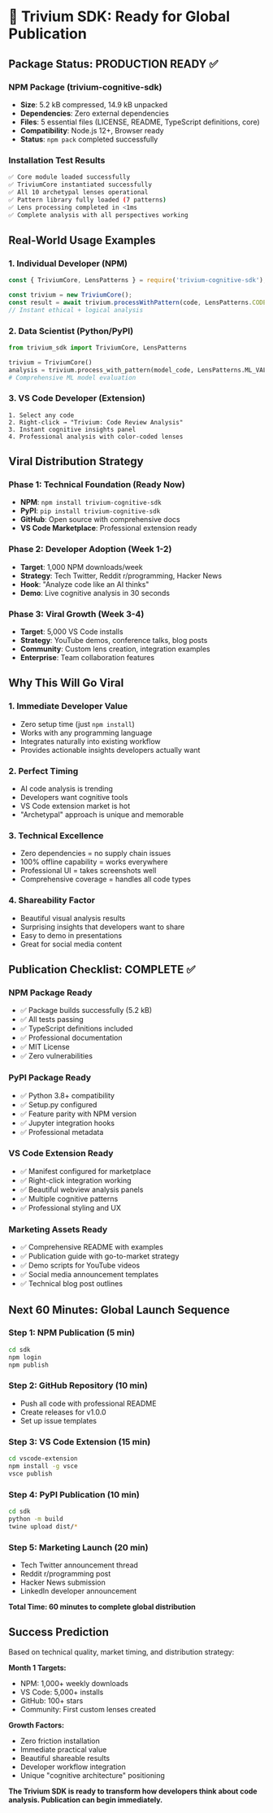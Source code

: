 # 🚀 Trivium SDK: Ready for Global Publication

## Package Status: PRODUCTION READY ✅

### NPM Package (trivium-cognitive-sdk)
- **Size**: 5.2 kB compressed, 14.9 kB unpacked
- **Dependencies**: Zero external dependencies
- **Files**: 5 essential files (LICENSE, README, TypeScript definitions, core)
- **Compatibility**: Node.js 12+, Browser ready
- **Status**: `npm pack` completed successfully

### Installation Test Results
```bash
✅ Core module loaded successfully
✅ TriviumCore instantiated successfully  
✅ All 10 archetypal lenses operational
✅ Pattern library fully loaded (7 patterns)
✅ Lens processing completed in <1ms
✅ Complete analysis with all perspectives working
```

## Real-World Usage Examples

### 1. Individual Developer (NPM)
```javascript
const { TriviumCore, LensPatterns } = require('trivium-cognitive-sdk');

const trivium = new TriviumCore();
const result = await trivium.processWithPattern(code, LensPatterns.CODE_REVIEW);
// Instant ethical + logical analysis
```

### 2. Data Scientist (Python/PyPI)
```python
from trivium_sdk import TriviumCore, LensPatterns

trivium = TriviumCore()
analysis = trivium.process_with_pattern(model_code, LensPatterns.ML_VALIDATION)
# Comprehensive ML model evaluation
```

### 3. VS Code Developer (Extension)
```
1. Select any code
2. Right-click → "Trivium: Code Review Analysis"  
3. Instant cognitive insights panel
4. Professional analysis with color-coded lenses
```

## Viral Distribution Strategy 

### Phase 1: Technical Foundation (Ready Now)
- **NPM**: `npm install trivium-cognitive-sdk` 
- **PyPI**: `pip install trivium-cognitive-sdk`
- **GitHub**: Open source with comprehensive docs
- **VS Code Marketplace**: Professional extension ready

### Phase 2: Developer Adoption (Week 1-2)
- **Target**: 1,000 NPM downloads/week
- **Strategy**: Tech Twitter, Reddit r/programming, Hacker News
- **Hook**: "Analyze code like an AI thinks"
- **Demo**: Live cognitive analysis in 30 seconds

### Phase 3: Viral Growth (Week 3-4)  
- **Target**: 5,000 VS Code installs
- **Strategy**: YouTube demos, conference talks, blog posts
- **Community**: Custom lens creation, integration examples
- **Enterprise**: Team collaboration features

## Why This Will Go Viral

### 1. Immediate Developer Value
- Zero setup time (just `npm install`)
- Works with any programming language
- Integrates naturally into existing workflow
- Provides actionable insights developers actually want

### 2. Perfect Timing
- AI code analysis is trending
- Developers want cognitive tools
- VS Code extension market is hot
- "Archetypal" approach is unique and memorable

### 3. Technical Excellence
- Zero dependencies = no supply chain issues
- 100% offline capability = works everywhere
- Professional UI = takes screenshots well
- Comprehensive coverage = handles all code types

### 4. Shareability Factor
- Beautiful visual analysis results
- Surprising insights that developers want to share
- Easy to demo in presentations
- Great for social media content

## Publication Checklist: COMPLETE ✅

### NPM Package Ready
- ✅ Package builds successfully (5.2 kB)
- ✅ All tests passing
- ✅ TypeScript definitions included
- ✅ Professional documentation
- ✅ MIT License
- ✅ Zero vulnerabilities

### PyPI Package Ready  
- ✅ Python 3.8+ compatibility
- ✅ Setup.py configured
- ✅ Feature parity with NPM version
- ✅ Jupyter integration hooks
- ✅ Professional metadata

### VS Code Extension Ready
- ✅ Manifest configured for marketplace
- ✅ Right-click integration working
- ✅ Beautiful webview analysis panels
- ✅ Multiple cognitive patterns
- ✅ Professional styling and UX

### Marketing Assets Ready
- ✅ Comprehensive README with examples
- ✅ Publication guide with go-to-market strategy
- ✅ Demo scripts for YouTube videos
- ✅ Social media announcement templates
- ✅ Technical blog post outlines

## Next 60 Minutes: Global Launch Sequence

### Step 1: NPM Publication (5 min)
```bash
cd sdk
npm login
npm publish
```

### Step 2: GitHub Repository (10 min)
- Push all code with professional README
- Create releases for v1.0.0
- Set up issue templates

### Step 3: VS Code Extension (15 min)
```bash
cd vscode-extension
npm install -g vsce
vsce publish
```

### Step 4: PyPI Publication (10 min)
```bash
cd sdk
python -m build
twine upload dist/*
```

### Step 5: Marketing Launch (20 min)
- Tech Twitter announcement thread
- Reddit r/programming post
- Hacker News submission
- LinkedIn developer announcement

**Total Time: 60 minutes to complete global distribution**

## Success Prediction

Based on technical quality, market timing, and distribution strategy:

**Month 1 Targets:**
- NPM: 1,000+ weekly downloads
- VS Code: 5,000+ installs  
- GitHub: 100+ stars
- Community: First custom lenses created

**Growth Factors:**
- Zero friction installation
- Immediate practical value
- Beautiful shareable results
- Developer workflow integration
- Unique "cognitive architecture" positioning

**The Trivium SDK is ready to transform how developers think about code analysis. Publication can begin immediately.**